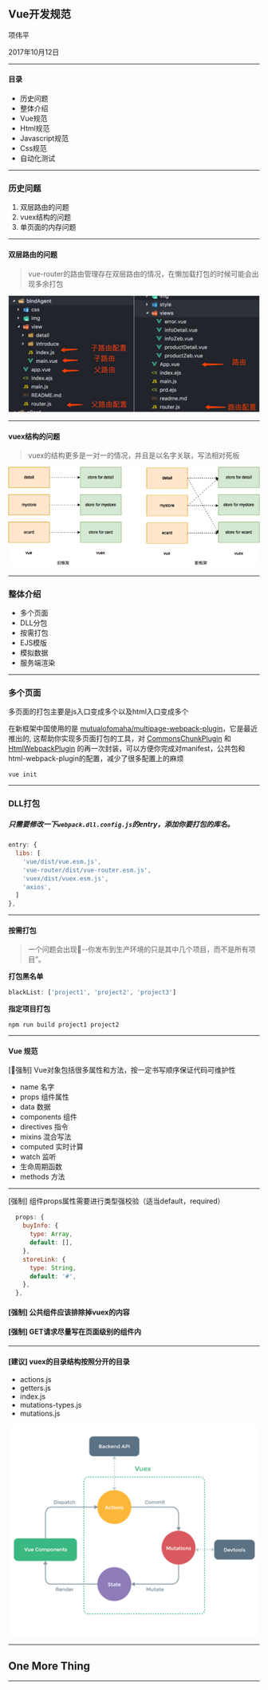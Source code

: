## Vue开发规范

项伟平

2017年10月12日

----

#### 目录

- 历史问题
- 整体介绍
- Vue规范
- Html规范
- Javascript规范
- Css规范
- 自动化测试

----

### 历史问题

1. 双层路由的问题
2. vuex结构的问题
3. 单页面的内存问题

----

#### 双层路由的问题

> vue-router的路由管理存在双层路由的情况，在懒加载打包的时候可能会出现多余打包

![旧新路由module内项目结构](../img/router.jpg)

----

#### vuex结构的问题

> vuex的结构更多是一对一的情况，并且是以名字关联，写法相对死板

![vue与vuex之间的关系](../img/vue-architecture.png)

----

### 整体介绍

- 多个页面
- DLL分包
- 按需打包
- EJS模版
- 模拟数据
- 服务端渲染

----

### 多个页面

多页面的打包主要是js入口变成多个以及html入口变成多个

在新框架中国使用的是 [mutualofomaha/multipage-webpack-plugin](https://github.com/mutualofomaha/multipage-webpack-plugin)，它是最近推出的, 这帮助你实现多页面打包的工具，对 [CommonsChunkPlugin](https://github.com/webpack/webpack) 和 [HtmlWebpackPlugin](https://github.com/jantimon/html-webpack-plugin) 的再一次封装，可以方便你完成对manifest，公共包和html-webpack-plugin的配置，减少了很多配置上的麻烦

```
vue init 
```


----

### DLL打包

##### 只需要修改一下`webpack.dll.config.js`的entry，添加你要打包的库名。

```javascript
entry: {
  libs: [
    'vue/dist/vue.esm.js',
    'vue-router/dist/vue-router.esm.js',
    'vuex/dist/vuex.esm.js',
    'axios',
  ]
},
```

----

#### 按需打包

> 一个问题会出现--你发布到生产环境的只是其中几个项目，而不是所有项目”。


**打包黑名单**

```javascript
blackList: ['project1', 'project2', 'project3']
```

**指定项目打包**

```shell
npm run build project1 project2
```

----

#### Vue 规范

[强制] Vue对象包括很多属性和方法，按一定书写顺序保证代码可维护性

- name 名字
- props 组件属性
- data 数据
- components 组件
- directives 指令
- mixins 混合写法
- computed 实时计算
- watch 监听
- 生命周期函数
- methods 方法

----

[强制] 组件props属性需要进行类型强校验（适当default，required）

```javascript
  props: {
    buyInfo: {
      type: Array,
      default: [],
    },
    storeLink: {
      type: String,
      default: '#',
    },
  },
```

#### [强制] 公共组件应该排除掉vuex的内容

#### [强制] GET请求尽量写在页面级别的组件内

----

#### [建议] vuex的目录结构按照分开的目录

- actions.js
- getters.js
- index.js
- mutations-types.js
- mutations.js

![Vuex单向数据流](./img/vuex.png)

----

## One More Thing

----
